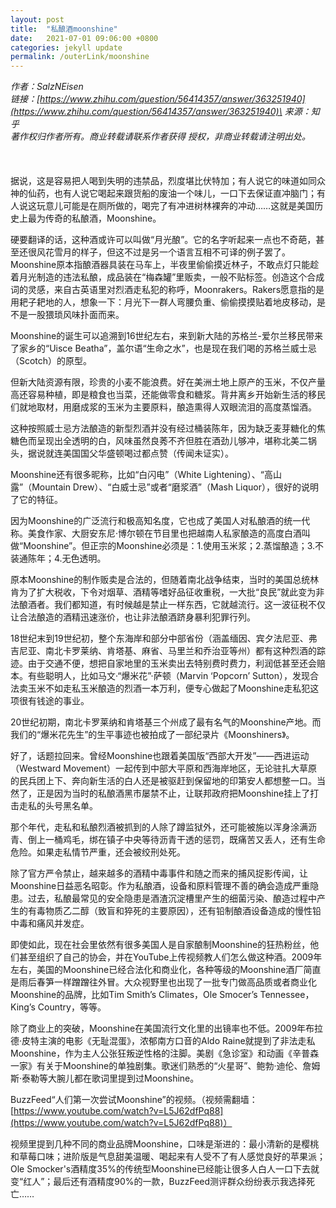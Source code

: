 ```yaml
---
layout: post
title:  "私酿酒moonshine"
date:   2021-07-01 09:06:00 +0800
categories: jekyll update
permalink: /outerLink/moonshine
---
```

_作者：SalzNEisen\
链接：[https://www.zhihu.com/question/56414357/answer/363251940](https://www.zhihu.com/question/56414357/answer/363251940)\
来源：知乎\
著作权归作者所有。商业转载请联系作者获得 授权，非商业转载请注明出处。_\
\
\
\
据说，这是容易把人喝到失明的违禁品，烈度堪比伏特加；有人说它的味道如同众神的仙药，也有人说它喝起来跟货船的废油一个味儿，一口下去保证直冲脑门；有人说这玩意儿可能是在厕所做的，喝完了有冲进树林裸奔的冲动……这就是美国历史上最为传奇的私酿酒，Moonshine。

硬要翻译的话，这种酒或许可以叫做“月光酿”。它的名字听起来一点也不奇葩，甚至还很风花雪月的样子，但这不过是另一个语言互相不可译的例子罢了。Moonshine原本指酿酒器具装在马车上，半夜里偷偷摸近林子，不敢点灯只能趁着月光制造的违法私酿，成品装在“梅森罐”里贩卖，一般不贴标签。创造这个合成词的灵感，来自古英语里对烈酒走私犯的称呼，Moonrakers。Rakers愿意指的是用耙子耙地的人，想象一下：月光下一群人弯腰负重、偷偷摸摸贴着地皮移动，是不是一股猥琐风味扑面而来。

Moonshine的诞生可以追溯到16世纪左右，来到新大陆的苏格兰-爱尔兰移民带来了家乡的“Uisce Beatha”，盖尔语“生命之水”，也是现在我们喝的苏格兰威士忌（Scotch）的原型。

但新大陆资源有限，珍贵的小麦不能浪费。好在美洲土地上原产的玉米，不仅产量高还容易种植，即是粮食也当菜，还能做零食和糖浆。背井离乡开始新生活的移民们就地取材，用磨成浆的玉米为主要原料，酿造熏得人双眼流泪的高度蒸馏酒。

这种按照威士忌方法酿造的新型烈酒并没有经过桶装陈年，因为缺乏麦芽糖化的焦糖色而呈现出全透明的白，风味虽然良莠不齐但胜在酒劲儿够冲，堪称北美二锅头，据说就连美国国父华盛顿喝过都点赞（传闻未证实）。

Moonshine还有很多昵称，比如“白闪电”（White Lightening）、“高山露”（Mountain Drew）、“白威士忌”或者“磨浆酒”（Mash Liquor），很好的说明了它的特征。

因为Moonshine的广泛流行和极高知名度，它也成了美国人对私酿酒的统一代称。美食作家、大厨安东尼·博尔顿在节目里也把越南人私家酿造的高度白酒叫做“Moonshine”。但正宗的Moonshine必须是：1.使用玉米浆；2.蒸馏酿造；3.不装通陈年；4.无色透明。

原本Moonshine的制作贩卖是合法的，但随着南北战争结束，当时的美国总统林肯为了扩大税收，下令对烟草、酒精等嗜好品征收重税，一大批“良民”就此变为非法酿酒者。我们都知道，有时候越是禁止一样东西，它就越流行。这一波征税不仅让合法酿造的酒精迅速涨价，也让非法酿酒跻身暴利犯罪行列。

18世纪末到19世纪初，整个东海岸和部分中部省份（涵盖缅因、宾夕法尼亚、弗吉尼亚、南北卡罗莱纳、肯塔基、麻省、马里兰和乔治亚等州）都有这种烈酒的踪迹。由于交通不便，想把自家地里的玉米卖出去特别费时费力，利润低甚至还会赔本。有些聪明人，比如马文·“爆米花”·萨顿（Marvin ‘Popcorn’ Sutton），发现合法卖玉米不如走私玉米酿造的烈酒一本万利，便专心做起了Moonshine走私犯这项很有钱途的事业。

20世纪初期，南北卡罗莱纳和肯塔基三个州成了最有名气的Moonshine产地。而我们的“爆米花先生”的生平事迹也被拍成了一部纪录片《Moonshiners》。

好了，话题拉回来。曾经Moonshine也跟着美国版“西部大开发”——西进运动（Westward Movement）一起传到中部大平原和西海岸地区，无论驻扎大草原的民兵团上下、奔向新生活的白人还是被驱赶到保留地的印第安人都想整一口。当然了，正是因为当时的私酿酒黑市屡禁不止，让联邦政府把Moonshine挂上了打击走私的头号黑名单。

那个年代，走私和私酿烈酒被抓到的人除了蹲监狱外，还可能被施以浑身涂满沥青、倒上一桶鸡毛，绑在镇子中央等待沥青干透的惩罚，既痛苦又丢人，还有生命危险。如果走私情节严重，还会被绞刑处死。

除了官方严令禁止，越来越多的酒精中毒事件和随之而来的捕风捉影传闻，让Moonshine日益恶名昭彰。作为私酿酒，设备和原料管理不善的确会造成严重隐患。过去，私酿最常见的安全隐患是酒渣沉淀槽里产生的细菌污染、酿造过程中产生的有毒物质乙二醇（致盲和猝死的主要原因），还有铅制酿酒设备造成的慢性铅中毒和痛风并发症。

即使如此，现在社会里依然有很多美国人是自家酿制Moonshine的狂热粉丝，他们甚至组织了自己的协会，并在YouTube上传视频教人们怎么做这种酒。2009年左右，美国的Moonshine已经合法化和商业化，各种等级的Moonshine酒厂简直是雨后春笋一样蹭蹭往外冒。大众视野里也出现了一批专门做高品质或者商业化Moonshine的品牌，比如Tim Smith’s Climates，Ole Smocer’s Tennessee，King’s Country，等等。

除了商业上的突破，Moonshine在美国流行文化里的出镜率也不低。2009年布拉德·皮特主演的电影《无耻混蛋》，浓郁南方口音的Aldo Raine就提到了非法走私Moonshine，作为主人公张狂叛逆性格的注脚。美剧《急诊室》和动画《辛普森一家》有关于Moonshine的单独剧集。歌迷们熟悉的“火星哥”、鲍勃·迪伦、詹姆斯·泰勒等大腕儿都在歌词里提到过Moonshine。

BuzzFeed“人们第一次尝试Moonshine”的视频。（视频需翻墙：[https://www.youtube.com/watch?v=L5J62dfPq88](https://www.youtube.com/watch?v=L5J62dfPq88)）

视频里提到几种不同的商业品牌Moonshine，口味是渐进的：最小清新的是樱桃和草莓口味；进阶版是气息甜美温暖、喝起来有人受不了有人感觉良好的苹果派；Ole Smocker's酒精度35%的传统型Moonshine已经能让很多人白人一口下去就变“红人”；最后还有酒精度90%的一款，BuzzFeed测评群众纷纷表示我选择死亡……